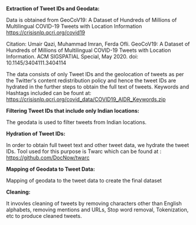 <b>Extraction of Tweet IDs and Geodata:</b>

Data is obtained from GeoCoV19: A Dataset of Hundreds of Millions of Multilingual COVID-19 Tweets with Location Information https://crisisnlp.qcri.org/covid19

Citation: Umair Qazi, Muhammad Imran, Ferda Ofli. GeoCoV19: A Dataset of Hundreds of Millions of Multilingual COVID-19 Tweets with Location Information. ACM SIGSPATIAL Special, May 2020. doi: 10.1145/3404111.3404114

The data consists of only Tweet IDs and the geolocation of tweets as per the Twitter's content redistribution policy and hence the tweet IDs are hydrated in the further steps to obtain the full text of tweets.
Keywords and Hashtags included can be fount at: https://crisisnlp.qcri.org/covid_data/COVID19_AIDR_Keywords.zip

<b>Filtering Tweet IDs that include only Indian locations:</b>

The geodata is used to filter tweets from Indian locations.</b>

<b>Hydration of Tweet IDs:</b>

In order to obtain full tweet text and other tweet data, we hydrate the tweet IDs.
Tool used for this purpose is Twarc which can be found at : https://github.com/DocNow/twarc

<b>Mapping of Geodata to Tweet Data:</b>

Mapping of geodata to the tweet data to create the final dataset

<b>Cleaning:</b>

It invovles cleaning of tweets by removing characters other than English alphabets, removing mentions and URLs, Stop word removal, Tokenization, etc to produce cleaned tweets.

